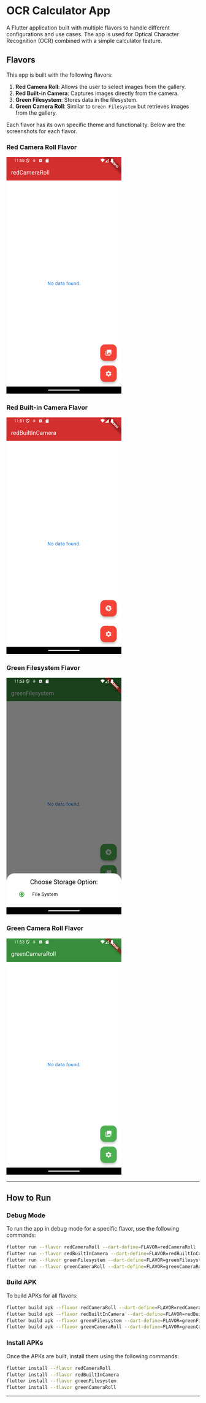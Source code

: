 
# OCR Calculator App

A Flutter application built with multiple flavors to handle different configurations and use cases. The app is used for Optical Character Recognition (OCR) combined with a simple calculator feature.

## Flavors

This app is built with the following flavors:

1. **Red Camera Roll**: Allows the user to select images from the gallery.
2. **Red Built-in Camera**: Captures images directly from the camera.
3. **Green Filesystem**: Stores data in the filesystem.
4. **Green Camera Roll**: Similar to `Green Filesystem` but retrieves images from the gallery.

Each flavor has its own specific theme and functionality. Below are the screenshots for each flavor.

### Red Camera Roll Flavor

<img src="screenshot/redCameraRoll.png" width="300">

### Red Built-in Camera Flavor

<img src="screenshot/redBuiltlnCamera.png" width="300">

### Green Filesystem Flavor

<img src="screenshot/greenFilesvstem.png" width="300">

### Green Camera Roll Flavor

<img src="screenshot/greenCameraRoll.png" width="300">

---

## How to Run

### Debug Mode

To run the app in debug mode for a specific flavor, use the following commands:

```bash
flutter run --flavor redCameraRoll --dart-define=FLAVOR=redCameraRoll
flutter run --flavor redBuiltInCamera --dart-define=FLAVOR=redBuiltInCamera
flutter run --flavor greenFilesystem --dart-define=FLAVOR=greenFilesystem
flutter run --flavor greenCameraRoll --dart-define=FLAVOR=greenCameraRoll
```

### Build APK

To build APKs for all flavors:

```bash
flutter build apk --flavor redCameraRoll --dart-define=FLAVOR=redCameraRoll
flutter build apk --flavor redBuiltInCamera --dart-define=FLAVOR=redBuiltInCamera
flutter build apk --flavor greenFilesystem --dart-define=FLAVOR=greenFilesystem
flutter build apk --flavor greenCameraRoll --dart-define=FLAVOR=greenCameraRoll
```

### Install APKs

Once the APKs are built, install them using the following commands:

```bash
flutter install --flavor redCameraRoll
flutter install --flavor redBuiltInCamera
flutter install --flavor greenFilesystem
flutter install --flavor greenCameraRoll
```

---


